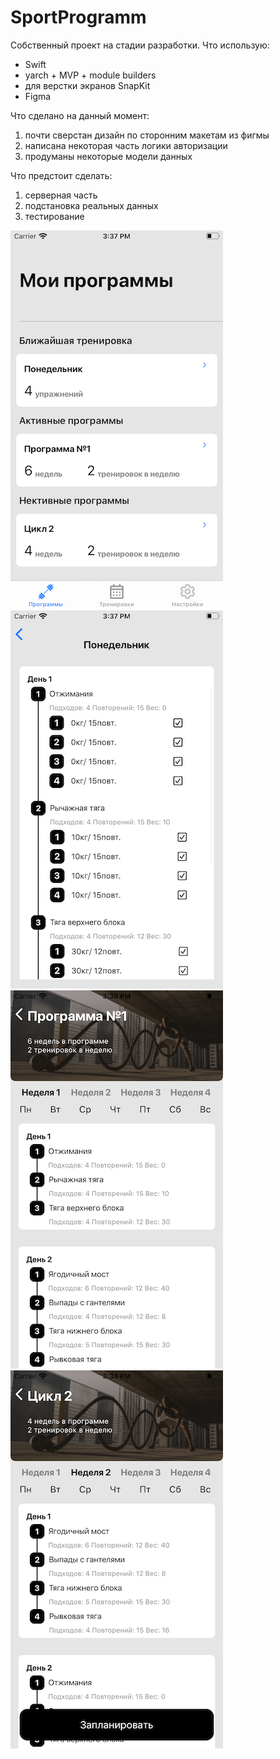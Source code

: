 # SportProgramm
Собственный проект на стадии разработки. 
Что использую:
- Swift
- yarch + MVP + module builders 
- для верстки экранов SnapKit
- Figma 

Что сделано на данный момент: 
1) почти сверстан дизайн по сторонним макетам из фигмы 
2) написана некоторая часть логики авторизации
3) продуманы некоторые модели данных 

Что предстоит сделать: 
1) серверная часть  
2) подстановка реальных данных 
3) тестирование 

![](https://github.com/a-trefilova/SportProgramm/blob/main/Screenshots/main.png)
![](https://github.com/a-trefilova/SportProgramm/blob/main/Screenshots/recentTrain.png)
![](https://github.com/a-trefilova/SportProgramm/blob/main/Screenshots/activeProg.png)
![](https://github.com/a-trefilova/SportProgramm/blob/main/Screenshots/inactiveProg.png)
